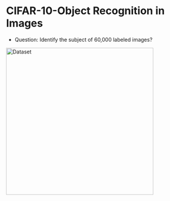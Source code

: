 # CIFAR-10-Object Recognition in Images

* Question: Identify the subject of 60,000 labeled images?

<img src="./results/screenshot.png" alt="Dataset" style="width: 400px;"/>
